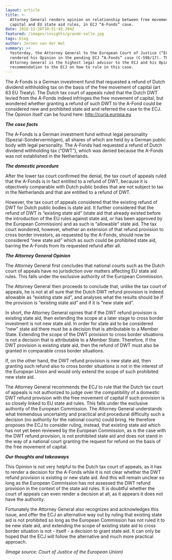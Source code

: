 ```yaml
---
layout: article
title: >-
  Attorney General renders opinion on relationship between free movement of
  capital and EU state aid rules, in ECJ “A-Fonds” case.
date: 2018-12-20T10:51:48.394Z
featured: /images/insights/grande-salle.jpg
tags: blog
author: Jeroen van der Wal
summary: >+
  Yesterday, the Attorney General to the European Court of Justice (“ECJ”)
  rendered his Opinion in the pending ECJ “A-Fonds” case (C-598/17). The
  Attorney General is the highest legal advisor to the ECJ and his Opinion is a
  recommendation to the ECJ on how to rule in this case.
---
```

The A-Fonds is a German investment fund that requested a refund of Dutch dividend withholding tax on the basis of the free movement of capital (art 63 EU Treaty). The Dutch tax court of appeals ruled that the Dutch DWT levied from the A-Fonds indeed infringes the free movement of capital, but wondered whether granting a refund of such DWT to the A-Fond could be considered new and prohibited state aid and referred the case to the ECJ. The Opinion itself can be found here: <http://curia.europa.eu>

**_The case facts_**

The A-Fonds is a German investment fund without legal personality (Spezial-Sondervermögen), all shares of which are held by a German public body with legal personality. The A-Fonds had requested a refund of Dutch dividend withholding tax (“DWT”), which was denied because the A-Fonds was not established in the Netherlands. 

**_The domestic procedure_**

After the lower tax court confirmed the denial, the tax court of appeals ruled that the A-Fonds is in fact entitled to a refund of DWT, because it is objectively comparable with Dutch public bodies that are not subject to tax in the Netherlands and that are entitled to a refund of DWT. 

However, the tax court of appeals considered that the existing refund of DWT for Dutch public bodies is state aid. It further considered that the refund of DWT is “existing state aid” (state aid that already existed before the introduction of the EU rules against state aid, or has been approved by the European Commission) and as such is “allowable” state aid. The tax court wondered, however, whether an extension of that refund provision to cross border investors, as requested by the A-Fonds, should now be considered  “new state aid” which as such could be prohibited state aid, barring the A-Fonds from its requested refund after all.

**_The Attorney General Opinion_**

The Attorney General first concludes that national courts such as the Dutch court of appeals have no jurisdiction over matters affecting EU state aid rules. This falls under the exclusive authority of the European Commission. 

The Attorney General then proceeds to conclude that, unlike the tax court of appeals, he is not at all sure that the Dutch DWT refund provision is indeed allowable as “existing state aid”, and analyses what the results should be if the provision is “existing state aid” and if it is “new state aid”.

In short, the Attorney General opines that if the DWT refund provision is existing state aid, then extending the scope at a later stage to cross border investment is not new state aid. In order for state aid to be considered “new” state aid there must be a decision that is attributable to a Member State. Extending the scope of the DWT provision to cross border situations is not a decision that is attributable to a Member State. Therefore, if the DWT provision is existing state aid, then the refund of DWT must also be granted in comparable cross border situations. 

If, on the other hand, the DWT refund provision is new state aid, then granting such refund also to cross border situations is not in the interest of the European Union and would only extend the scope of such prohibited new state aid.

The Attorney General recommends the ECJ to rule that the Dutch tax court of appeals is not authorized to judge over the compatibility of a domestic DWT refund provision with the free movement of capital if such provision is so closely linked to EU state aid rules. This falls under the exclusive authority of the European Commission. The Attorney General understands what tremendous uncertainty and practical and procedural difficulty such a decision (no authority for the national courts) could bring. He therefore proposes the ECJ to consider ruling, instead, that existing state aid which has not yet been reviewed by the European Commission, as is the case with the DWT refund provision, is not prohibited state aid and does not stand in the way of a national court granting the request for refund on the basis of the free movement of capital.

**_Our thoughts and takeaways_**

This Opinion is not very helpful to the Dutch tax court of appeals, as it has to render a decision for the A-Fonds while it is not clear whether the DWT refund provision is existing or new state aid. And this will remain unclear so long as the European Commission has not assessed the DWT refund provision in the context of the state aid rules. It is doubtful whether the court of appeals can even render a decision at all, as it appears it does not have the authority.

Fortunately the Attorney General also recognizes and acknowledges this issue, and offer the ECJ an alternative way out by ruling that existing state aid is not prohibited so long as the European Commission has not ruled it to be new state aid, and extending the scope of existing state aid to cross border situation is not - itself - a decision to grant state aid. It can only be hoped that the ECJ will follow the alternative and much more practical approach.

_(Image source: Court of Justice of the European Union)_
